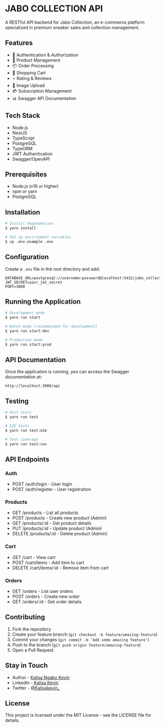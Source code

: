 # JABO COLLECTION API

A RESTful API backend for Jabo Collection, an e-commerce platform specialized in premium sneaker sales and collection management.

## Features

- 🔐 Authentication & Authorization
- 👟 Product Management
- 📦 Order Processing
- 🛒 Shopping Cart
- ⭐ Rating & Reviews
- 📸 Image Upload
- 💳 Subscription Management
- 📊 Swagger API Documentation

## Tech Stack

- Node.js
- NestJS
- TypeScript
- PostgreSQL
- TypeORM
- JWT Authentication
- Swagger/OpenAPI

## Prerequisites

- Node.js (v16 or higher)
- npm or yarn
- PostgreSQL

## Installation

```bash
# Install dependencies
$ yarn install

# Set up environment variables
$ cp .env.example .env
```

## Configuration

Create a `.env` file in the root directory and add:

```env
DATABASE_URL=postgresql://username:password@localhost:5432/jabo_collection
JWT_SECRET=your_jwt_secret
PORT=3000
```

## Running the Application

```bash
# Development mode
$ yarn run start

# Watch mode (recommended for development)
$ yarn run start:dev

# Production mode
$ yarn run start:prod
```

## API Documentation

Once the application is running, you can access the Swagger documentation at:

```
http://localhost:3000/api
```

## Testing

```bash
# Unit tests
$ yarn run test

# E2E tests
$ yarn run test:e2e

# Test coverage
$ yarn run test:cov
```

## API Endpoints

### Auth

- POST /auth/login - User login
- POST /auth/register - User registration

### Products

- GET /products - List all products
- POST /products - Create new product (Admin)
- GET /products/:id - Get product details
- PUT /products/:id - Update product (Admin)
- DELETE /products/:id - Delete product (Admin)

### Cart

- GET /cart - View cart
- POST /cart/items - Add item to cart
- DELETE /cart/items/:id - Remove item from cart

### Orders

- GET /orders - List user orders
- POST /orders - Create new order
- GET /orders/:id - Get order details

## Contributing

1. Fork the repository
2. Create your feature branch (`git checkout -b feature/amazing-feature`)
3. Commit your changes (`git commit -m 'Add some amazing feature'`)
4. Push to the branch (`git push origin feature/amazing-feature`)
5. Open a Pull Request

## Stay in Touch

- Author - [Kalisa Ngabo Kevin](https://kalisangabokevin.com)
- LinkedIn - [Kalisa Kevin](https://www.linkedin.com/in/kalisa-ngabo-kevin-6717781b7)
- Twitter - [@Kalisakevin_](https://twitter.com/Kalisakevin_)

## License

This project is licensed under the MIT License - see the LICENSE file for details.
